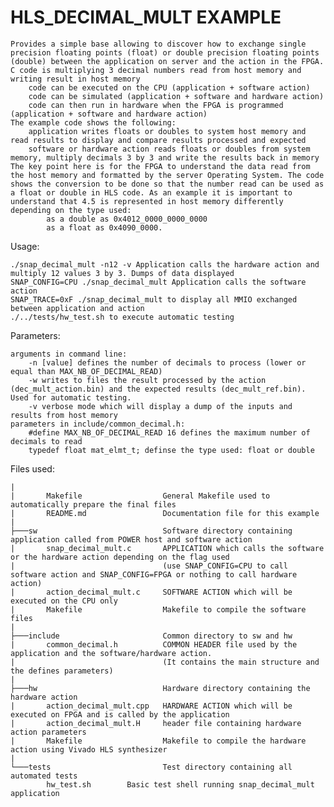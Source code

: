 # HLS_DECIMAL_MULT EXAMPLE

    Provides a simple base allowing to discover how to exchange single precision floating points (float) or double precision floating points (double) between the application on server and the action in the FPGA.
    C code is multiplying 3 decimal numbers read from host memory and writing result in host memory
        code can be executed on the CPU (application + software action)
        code can be simulated (application + software and hardware action)
        code can then run in hardware when the FPGA is programmed (application + software and hardware action)
    The example code shows the following:
        application writes floats or doubles to system host memory and read results to display and compare results processed and expected
        software or hardware action reads floats or doubles from system memory, multiply decimals 3 by 3 and write the results back in memory The key point here is for the FPGA to understand the data read from the host memory and formatted by the server Operating System. The code shows the conversion to be done so that the number read can be used as a float or double in HLS code. As an example it is important to understand that 4.5 is represented in host memory differently depending on the type used:
            as a double as 0x4012_0000_0000_0000
            as a float as 0x4090_0000.

Usage:

    ./snap_decimal_mult -n12 -v Application calls the hardware action and multiply 12 values 3 by 3. Dumps of data displayed
    SNAP_CONFIG=CPU ./snap_decimal_mult Application calls the software action
    SNAP_TRACE=0xF ./snap_decimal_mult to display all MMIO exchanged between application and action
    ./../tests/hw_test.sh to execute automatic testing

Parameters:

    arguments in command line:
        -n [value] defines the number of decimals to process (lower or equal than MAX_NB_OF_DECIMAL_READ)
        -w writes to files the result processed by the action (dec_mult_action.bin) and the expected results (dec_mult_ref.bin). Used for automatic testing.
        -v verbose mode which will display a dump of the inputs and results from host memory
    parameters in include/common_decimal.h:
        #define MAX_NB_OF_DECIMAL_READ 16 defines the maximum number of decimals to read
        typedef float mat_elmt_t; definse the type used: float or double

Files used:

```
|
|       Makefile                  General Makefile used to automatically prepare the final files
|       README.md                 Documentation file for this example
|
├───sw                            Software directory containing application called from POWER host and software action
|       snap_decimal_mult.c       APPLICATION which calls the software or the hardware action depending on the flag used 
|                                 (use SNAP_CONFIG=CPU to call software action and SNAP_CONFIG=FPGA or nothing to call hardware action)
|       action_decimal_mult.c     SOFTWARE ACTION which will be executed on the CPU only
|       Makefile                  Makefile to compile the software files
|
├───include                       Common directory to sw and hw
|       common_decimal.h          COMMON HEADER file used by the application and the software/hardware action. 
|                                 (It contains the main structure and the defines parameters)
|
├───hw                            Hardware directory containing the hardware action
|       action_decimal_mult.cpp   HARDWARE ACTION which will be executed on FPGA and is called by the application 
|       action_decimal_mult.H     header file containing hardware action parameters
|       Makefile                  Makefile to compile the hardware action using Vivado HLS synthesizer
|
└───tests                         Test directory containing all automated tests
        hw_test.sh        Basic test shell running snap_decimal_mult application
```

